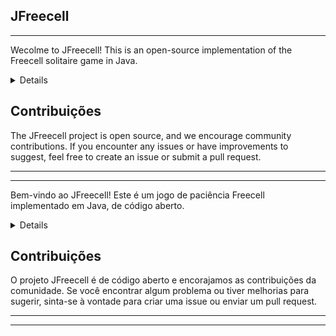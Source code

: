 ## JFreecell
 <hr>

Wecolme to JFreecell! This is an open-source implementation of the Freecell solitaire game in Java.

<details closed>
- Access the complete project documentations: https://github.com/kielsonzinn/JFreecell/wiki

- **Compiling and running**:
    • Use the following command to compile the game:
        javac JFreecell.java
    • The, run the game:
        java JFreecell

- **Playing JFreeCell**:
    • The game will starte, and you will see the game board with shuffled cards.
    • Follow the classic Freecell rules to move cards between stacks create sequences in descending order.
    • The goal is to move all cards to the upper founfations, organizing them by suit and in ascending order.
    • You win the game when all cards are moved to the foudations.
    • The foundations are located in the top-right corner and must be filled in ascending order from Ace to King, for each suit.

</details>

## Contribuições

The JFreecell project is open source, and we encourage community contributions. If you encounter any issues or have improvements to suggest, feel free to create an issue or submit a pull request.

<hr> <hr>

Bem-vindo ao JFreecell! Este é um jogo de paciência Freecell implementado em Java, de código aberto.

<details closed>
- Acesse à documentação completa do projeto: https://github.com/kielsonzinn/JFreecell/wiki

- **Compilando e executando**:
    • Utilize o seguinte comando para compilar o jogo:
        javac JFreecell.java
    • Em seguida, execute o jogo:
        java JFreecell

- **Jogando o JFreeCell**:
    • O jogo será iniciado, e você verá o tabuleiro de jogo e as cartas embralhadas.
    • Use as regras clássicas do Freecell para mover as cartas entre as pilhas e criar sequências em ordem decrescente.
    • O objetivo é mover todas as cartas para as fundações superiores, organizando-as por naipe e em ordem crescente.
    • Você vence o jogo quando todas as cartas são movidas para as fundações.
    • As fundações estão localizadas no canto superior direito e devem ser preenchidas em ordem crescente de Ás a Rei, para cada naipe.
</details>

## Contribuições

O projeto JFreecell é de código aberto e encorajamos as contribuições da comunidade. Se você encontrar algum problema ou tiver melhorias para sugerir, sinta-se à vontade para criar uma issue ou enviar um pull request.

<hr> <hr>
